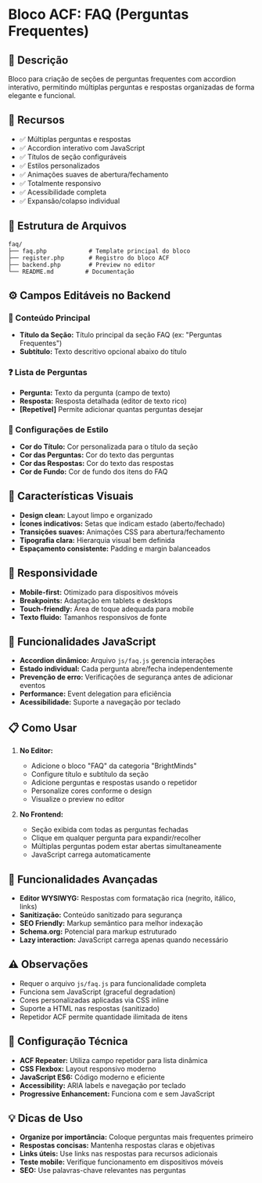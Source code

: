 # Bloco ACF: FAQ (Perguntas Frequentes)

## 📝 Descrição
Bloco para criação de seções de perguntas frequentes com accordion interativo, permitindo múltiplas perguntas e respostas organizadas de forma elegante e funcional.

## 🔧 Recursos
- ✅ Múltiplas perguntas e respostas
- ✅ Accordion interativo com JavaScript
- ✅ Títulos de seção configuráveis
- ✅ Estilos personalizados
- ✅ Animações suaves de abertura/fechamento
- ✅ Totalmente responsivo
- ✅ Acessibilidade completa
- ✅ Expansão/colapso individual

## 📂 Estrutura de Arquivos
```
faq/
├── faq.php            # Template principal do bloco
├── register.php       # Registro do bloco ACF
├── backend.php        # Preview no editor
└── README.md         # Documentação
```

## ⚙️ Campos Editáveis no Backend

### 📝 Conteúdo Principal
- **Título da Seção:** Título principal da seção FAQ (ex: "Perguntas Frequentes")
- **Subtítulo:** Texto descritivo opcional abaixo do título

### ❓ Lista de Perguntas
- **Pergunta:** Texto da pergunta (campo de texto)
- **Resposta:** Resposta detalhada (editor de texto rico)
- **[Repetível]** Permite adicionar quantas perguntas desejar

### 🎨 Configurações de Estilo
- **Cor do Título:** Cor personalizada para o título da seção
- **Cor das Perguntas:** Cor do texto das perguntas
- **Cor das Respostas:** Cor do texto das respostas
- **Cor de Fundo:** Cor de fundo dos itens do FAQ

## 🎨 Características Visuais
- **Design clean:** Layout limpo e organizado
- **Ícones indicativos:** Setas que indicam estado (aberto/fechado)
- **Transições suaves:** Animações CSS para abertura/fechamento
- **Tipografia clara:** Hierarquia visual bem definida
- **Espaçamento consistente:** Padding e margin balanceados

## 📱 Responsividade
- **Mobile-first:** Otimizado para dispositivos móveis
- **Breakpoints:** Adaptação em tablets e desktops
- **Touch-friendly:** Área de toque adequada para mobile
- **Texto fluido:** Tamanhos responsivos de fonte

## 🔗 Funcionalidades JavaScript
- **Accordion dinâmico:** Arquivo `js/faq.js` gerencia interações
- **Estado individual:** Cada pergunta abre/fecha independentemente
- **Prevenção de erro:** Verificações de segurança antes de adicionar eventos
- **Performance:** Event delegation para eficiência
- **Acessibilidade:** Suporte a navegação por teclado

## 📋 Como Usar
1. **No Editor:**
   - Adicione o bloco "FAQ" da categoria "BrightMinds"
   - Configure título e subtítulo da seção
   - Adicione perguntas e respostas usando o repetidor
   - Personalize cores conforme o design
   - Visualize o preview no editor

2. **No Frontend:**
   - Seção exibida com todas as perguntas fechadas
   - Clique em qualquer pergunta para expandir/recolher
   - Múltiplas perguntas podem estar abertas simultaneamente
   - JavaScript carrega automaticamente

## 🚀 Funcionalidades Avançadas
- **Editor WYSIWYG:** Respostas com formatação rica (negrito, itálico, links)
- **Sanitização:** Conteúdo sanitizado para segurança
- **SEO Friendly:** Markup semântico para melhor indexação
- **Schema.org:** Potencial para markup estruturado
- **Lazy interaction:** JavaScript carrega apenas quando necessário

## ⚠️ Observações
- Requer o arquivo `js/faq.js` para funcionalidade completa
- Funciona sem JavaScript (graceful degradation)
- Cores personalizadas aplicadas via CSS inline
- Suporte a HTML nas respostas (sanitizado)
- Repetidor ACF permite quantidade ilimitada de itens

## 🔧 Configuração Técnica
- **ACF Repeater:** Utiliza campo repetidor para lista dinâmica
- **CSS Flexbox:** Layout responsivo moderno
- **JavaScript ES6:** Código moderno e eficiente
- **Accessibility:** ARIA labels e navegação por teclado
- **Progressive Enhancement:** Funciona com e sem JavaScript

## 💡 Dicas de Uso
- **Organize por importância:** Coloque perguntas mais frequentes primeiro
- **Respostas concisas:** Mantenha respostas claras e objetivas
- **Links úteis:** Use links nas respostas para recursos adicionais
- **Teste mobile:** Verifique funcionamento em dispositivos móveis
- **SEO:** Use palavras-chave relevantes nas perguntas